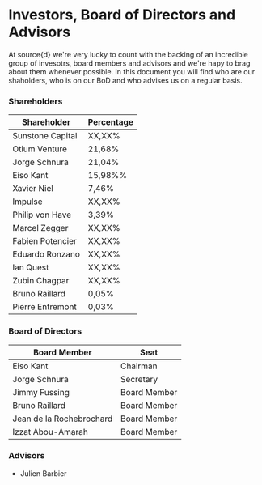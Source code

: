 # Investors, Board of Directors and Advisors
At source{d} we're very lucky to count with the backing of an incredible group of invesotrs, board members and advisors and we're hapy to brag about them whenever possible. In this document you will find who are our shaholders, who is on our BoD and who advises us on a regular basis.<br>
### Shareholders
Shareholder | Percentage
------------|------------
Sunstone Capital | XX,XX%
Otium Venture | 21,68%
Jorge Schnura | 21,04%
Eiso Kant | 15,98%%
Xavier Niel | 7,46%
Impulse | XX,XX%
Philip von Have | 3,39%
Marcel Zegger | XX,XX%
Fabien Potencier | XX,XX%
Eduardo Ronzano | XX,XX%
Ian Quest | XX,XX%
Zubin Chagpar | XX,XX%
Bruno Raillard | 0,05%
Pierre Entremont | 0,03%

### Board of Directors
Board Member | Seat
-------------|-------------
Eiso Kant | Chairman
Jorge Schnura | Secretary
Jimmy Fussing | Board Member
Bruno Raillard | Board Member
Jean de la Rochebrochard | Board Member
Izzat Abou-Amarah | Board Member

### Advisors
* Julien Barbier
